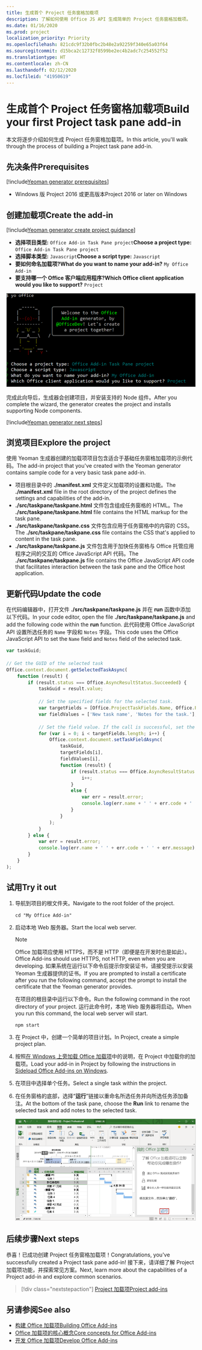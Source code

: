 ```yaml
---
title: 生成首个 Project 任务窗格加载项
description: 了解如何使用 Office JS API 生成简单的 Project 任务窗格加载项。
ms.date: 01/16/2020
ms.prod: project
localization_priority: Priority
ms.openlocfilehash: 821cdc9f32b0fbc2b48e2a92259f340e65a03f64
ms.sourcegitcommit: d15bca2c12732f8599be2ec4b2adc7c254552f52
ms.translationtype: HT
ms.contentlocale: zh-CN
ms.lasthandoff: 02/12/2020
ms.locfileid: "41950619"
---
```

# <a name="build-your-first-project-task-pane-add-in"></a><span data-ttu-id="f98ee-103">生成首个 Project 任务窗格加载项</span><span class="sxs-lookup"><span data-stu-id="f98ee-103">Build your first Project task pane add-in</span></span>

<span data-ttu-id="f98ee-104">本文将逐步介绍如何生成 Project 任务窗格加载项。</span><span class="sxs-lookup"><span data-stu-id="f98ee-104">In this article, you'll walk through the process of building a Project task pane add-in.</span></span>

## <a name="prerequisites"></a><span data-ttu-id="f98ee-105">先决条件</span><span class="sxs-lookup"><span data-stu-id="f98ee-105">Prerequisites</span></span>

[!include[Yeoman generator prerequisites](../includes/quickstart-yo-prerequisites.md)]

- <span data-ttu-id="f98ee-106">Windows 版 Project 2016 或更高版本</span><span class="sxs-lookup"><span data-stu-id="f98ee-106">Project 2016 or later on Windows</span></span>

## <a name="create-the-add-in"></a><span data-ttu-id="f98ee-107">创建加载项</span><span class="sxs-lookup"><span data-stu-id="f98ee-107">Create the add-in</span></span>

[!include[Yeoman generator create project guidance](../includes/yo-office-command-guidance.md)]

- <span data-ttu-id="f98ee-108">**选择项目类型:** `Office Add-in Task Pane project`</span><span class="sxs-lookup"><span data-stu-id="f98ee-108">**Choose a project type:** `Office Add-in Task Pane project`</span></span>
- <span data-ttu-id="f98ee-109">**选择脚本类型:** `Javascript`</span><span class="sxs-lookup"><span data-stu-id="f98ee-109">**Choose a script type:** `Javascript`</span></span>
- <span data-ttu-id="f98ee-110">**要如何命名加载项?**</span><span class="sxs-lookup"><span data-stu-id="f98ee-110">**What do you want to name your add-in?**</span></span> `My Office Add-in`
- <span data-ttu-id="f98ee-111">**要支持哪一个 Office 客户端应用程序?**</span><span class="sxs-lookup"><span data-stu-id="f98ee-111">**Which Office client application would you like to support?**</span></span> `Project`

![有关 Yeoman 生成器提示和回答的屏幕截图](../images/yo-office-project.png)

<span data-ttu-id="f98ee-113">完成此向导后，生成器会创建项目，并安装支持的 Node 组件。</span><span class="sxs-lookup"><span data-stu-id="f98ee-113">After you complete the wizard, the generator creates the project and installs supporting Node components.</span></span>

[!include[Yeoman generator next steps](../includes/yo-office-next-steps.md)]

## <a name="explore-the-project"></a><span data-ttu-id="f98ee-114">浏览项目</span><span class="sxs-lookup"><span data-stu-id="f98ee-114">Explore the project</span></span>

<span data-ttu-id="f98ee-115">使用 Yeoman 生成器创建的加载项项目包含适合于基础任务窗格加载项的示例代码。</span><span class="sxs-lookup"><span data-stu-id="f98ee-115">The add-in project that you've created with the Yeoman generator contains sample code for a very basic task pane add-in.</span></span> 

- <span data-ttu-id="f98ee-116">项目根目录中的 **./manifest.xml** 文件定义加载项的设置和功能。</span><span class="sxs-lookup"><span data-stu-id="f98ee-116">The **./manifest.xml** file in the root directory of the project defines the settings and capabilities of the add-in.</span></span>
- <span data-ttu-id="f98ee-117">**./src/taskpane/taskpane.html** 文件包含组成任务窗格的 HTML。</span><span class="sxs-lookup"><span data-stu-id="f98ee-117">The **./src/taskpane/taskpane.html** file contains the HTML markup for the task pane.</span></span>
- <span data-ttu-id="f98ee-118">**./src/taskpane/taskpane.css** 文件包含应用于任务窗格中的内容的 CSS。</span><span class="sxs-lookup"><span data-stu-id="f98ee-118">The **./src/taskpane/taskpane.css** file contains the CSS that's applied to content in the task pane.</span></span>
- <span data-ttu-id="f98ee-119">**./src/taskpane/taskpane.js** 文件包含用于加快任务窗格与 Office 托管应用程序之间的交互的 Office JavaScript API 代码。</span><span class="sxs-lookup"><span data-stu-id="f98ee-119">The **./src/taskpane/taskpane.js** file contains the Office JavaScript API code that facilitates interaction between the task pane and the Office host application.</span></span>

## <a name="update-the-code"></a><span data-ttu-id="f98ee-120">更新代码</span><span class="sxs-lookup"><span data-stu-id="f98ee-120">Update the code</span></span>

<span data-ttu-id="f98ee-121">在代码编辑器中，打开文件 **./src/taskpane/taskpane.js** 并在 **run** 函数中添加以下代码。</span><span class="sxs-lookup"><span data-stu-id="f98ee-121">In your code editor, open the file **./src/taskpane/taskpane.js** and add the following code within the **run** function.</span></span> <span data-ttu-id="f98ee-122">此代码使用 Office JavaScript API 设置所选任务的 `Name` 字段和 `Notes` 字段。</span><span class="sxs-lookup"><span data-stu-id="f98ee-122">This code uses the Office JavaScript API to set the `Name` field and `Notes` field of the selected task.</span></span>

```js
var taskGuid;

// Get the GUID of the selected task
Office.context.document.getSelectedTaskAsync(
    function (result) {
        if (result.status === Office.AsyncResultStatus.Succeeded) {
            taskGuid = result.value;

            // Set the specified fields for the selected task.
            var targetFields = [Office.ProjectTaskFields.Name, Office.ProjectTaskFields.Notes];
            var fieldValues = ['New task name', 'Notes for the task.'];

            // Set the field value. If the call is successful, set the next field.
            for (var i = 0; i < targetFields.length; i++) {
                Office.context.document.setTaskFieldAsync(
                    taskGuid,
                    targetFields[i],
                    fieldValues[i],
                    function (result) {
                        if (result.status === Office.AsyncResultStatus.Succeeded) {
                            i++;
                        }
                        else {
                            var err = result.error;
                            console.log(err.name + ' ' + err.code + ' ' + err.message);
                        }
                    }
                );
            }
        } else {
            var err = result.error;
            console.log(err.name + ' ' + err.code + ' ' + err.message);
        }
    }
);
```

## <a name="try-it-out"></a><span data-ttu-id="f98ee-123">试用</span><span class="sxs-lookup"><span data-stu-id="f98ee-123">Try it out</span></span>

1. <span data-ttu-id="f98ee-124">导航到项目的根文件夹。</span><span class="sxs-lookup"><span data-stu-id="f98ee-124">Navigate to the root folder of the project.</span></span>

    ```command&nbsp;line
    cd "My Office Add-in"
    ```

2. <span data-ttu-id="f98ee-125">启动本地 Web 服务器。</span><span class="sxs-lookup"><span data-stu-id="f98ee-125">Start the local web server.</span></span>

    > [!NOTE]
    > <span data-ttu-id="f98ee-126">Office 加载项应使用 HTTPS，而不是 HTTP（即便是在开发时也是如此）。</span><span class="sxs-lookup"><span data-stu-id="f98ee-126">Office Add-ins should use HTTPS, not HTTP, even when you are developing.</span></span> <span data-ttu-id="f98ee-127">如果系统在运行以下命令后提示你安装证书，请接受提示以安装 Yeoman 生成器提供的证书。</span><span class="sxs-lookup"><span data-stu-id="f98ee-127">If you are prompted to install a certificate after you run the following command, accept the prompt to install the certificate that the Yeoman generator provides.</span></span>

    <span data-ttu-id="f98ee-128">在项目的根目录中运行以下命令。</span><span class="sxs-lookup"><span data-stu-id="f98ee-128">Run the following command in the root directory of your project.</span></span> <span data-ttu-id="f98ee-129">运行此命令时，本地 Web 服务器将启动。</span><span class="sxs-lookup"><span data-stu-id="f98ee-129">When you run this command, the local web server will start.</span></span>

    ```command&nbsp;line
    npm start
    ```

3. <span data-ttu-id="f98ee-130">在 Project 中，创建一个简单的项目计划。</span><span class="sxs-lookup"><span data-stu-id="f98ee-130">In Project, create a simple project plan.</span></span>

4. <span data-ttu-id="f98ee-131">按照[在 Windows 上旁加载 Office 加载项](../testing/create-a-network-shared-folder-catalog-for-task-pane-and-content-add-ins.md)中的说明，在 Project 中加载你的加载项。</span><span class="sxs-lookup"><span data-stu-id="f98ee-131">Load your add-in in Project by following the instructions in [Sideload Office Add-ins on Windows](../testing/create-a-network-shared-folder-catalog-for-task-pane-and-content-add-ins.md).</span></span>

5. <span data-ttu-id="f98ee-132">在项目中选择单个任务。</span><span class="sxs-lookup"><span data-stu-id="f98ee-132">Select a single task within the project.</span></span>

6. <span data-ttu-id="f98ee-133">在任务窗格的底部，选择“**运行**”链接以重命名所选任务并向所选任务添加备注。</span><span class="sxs-lookup"><span data-stu-id="f98ee-133">At the bottom of the task pane, choose the **Run** link to rename the selected task and add notes to the selected task.</span></span>

    ![加载了任务窗格加载项的 Project 应用程序的屏幕截图](../images/project-quickstart-addin-1.png)

## <a name="next-steps"></a><span data-ttu-id="f98ee-135">后续步骤</span><span class="sxs-lookup"><span data-stu-id="f98ee-135">Next steps</span></span>

<span data-ttu-id="f98ee-136">恭喜！已成功创建 Project 任务窗格加载项！</span><span class="sxs-lookup"><span data-stu-id="f98ee-136">Congratulations, you've successfully created a Project task pane add-in!</span></span> <span data-ttu-id="f98ee-137">接下来，请详细了解 Project 加载项功能，并探索常见方案。</span><span class="sxs-lookup"><span data-stu-id="f98ee-137">Next, learn more about the capabilities of a Project add-in and explore common scenarios.</span></span>

> [!div class="nextstepaction"]
> [<span data-ttu-id="f98ee-138">Project 加载项</span><span class="sxs-lookup"><span data-stu-id="f98ee-138">Project add-ins</span></span>](../project/project-add-ins.md)

## <a name="see-also"></a><span data-ttu-id="f98ee-139">另请参阅</span><span class="sxs-lookup"><span data-stu-id="f98ee-139">See also</span></span>

- [<span data-ttu-id="f98ee-140">构建 Office 加载项</span><span class="sxs-lookup"><span data-stu-id="f98ee-140">Building Office Add-ins</span></span>](../overview/office-add-ins-fundamentals.md)
- [<span data-ttu-id="f98ee-141">Office 加载项的核心概念</span><span class="sxs-lookup"><span data-stu-id="f98ee-141">Core concepts for Office Add-ins</span></span>](../overview/core-concepts-office-add-ins.md)
- [<span data-ttu-id="f98ee-142">开发 Office 加载项</span><span class="sxs-lookup"><span data-stu-id="f98ee-142">Develop Office Add-ins</span></span>](../develop/develop-overview.md)
